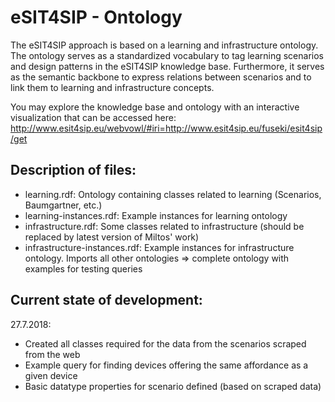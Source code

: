 # eSIT4SIP - Ontology
The eSIT4SIP approach is based on a learning and infrastructure ontology. The ontology serves as a standardized vocabulary to tag learning scenarios and design patterns in the eSIT4SIP knowledge base. Furthermore, it serves as the semantic backbone to express relations between scenarios and to link them to learning and infrastructure concepts.

You may explore the knowledge base and ontology with an interactive visualization that can be accessed here: http://www.esit4sip.eu/webvowl/#iri=http://www.esit4sip.eu/fuseki/esit4sip/get 

## Description of files:

* learning.rdf: Ontology containing classes related to learning (Scenarios, Baumgartner, etc.)
* learning-instances.rdf: Example instances for learning ontology
* infrastructure.rdf: Some classes related to infrastructure (should be replaced by latest version of Miltos' work)
* infrastructure-instances.rdf: Example instances for infrastructure ontology. Imports all other ontologies => complete ontology with examples for testing queries
	
## Current state of development:

27.7.2018:
- Created all classes required for the data from the scenarios scraped from the web
- Example query for finding devices offering the same affordance as a given device
- Basic datatype properties for scenario defined (based on scraped data)